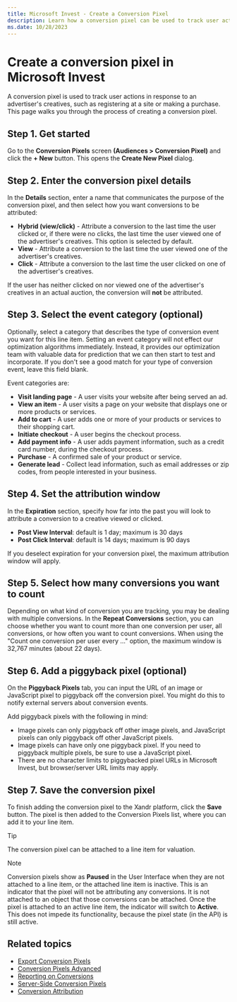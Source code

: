 ```yaml
---
title: Microsoft Invest - Create a Conversion Pixel
description: Learn how a conversion pixel can be used to track user actions in response to an advertiser's creatives, such as registering at a site or making a purchase. 
ms.date: 10/28/2023
---
```



# Create a conversion pixel in Microsoft Invest

A conversion pixel is used to track user actions in response to an
advertiser's creatives, such as registering at a site or making a
purchase. This page walks you through the process of creating a
conversion pixel.

## Step 1. Get started

Go to the **Conversion Pixels** screen
**(Audiences \>  Conversion Pixel)** and click
the **+ New** button. This opens the
**Create New Pixel** dialog.

## Step 2. Enter the conversion pixel details

In the **Details** section, enter a name
that communicates the purpose of the conversion pixel, and then select
how you want conversions to be attributed:

- **Hybrid (view/click)** - Attribute a conversion to the last time the
  user clicked or, if there were no clicks, the last time the user
  viewed one of the advertiser's creatives. This option is selected by
  default.
- **View** - Attribute a conversion to the last time the user viewed one
  of the advertiser's creatives.
- **Click** - Attribute a conversion to the last time the user clicked
  on one of the advertiser's creatives.

If the user has neither clicked on nor viewed one of the advertiser's
creatives in an actual auction, the conversion will **not** be
attributed.

## Step 3. Select the event category (optional)

Optionally, select a category that describes the type of conversion
event you want for this line item. Setting an event category will not
effect our optimization algorithms immediately. Instead, it provides our
optimization team with valuable data for prediction that we can then
start to test and incorporate. If you don't see a good match for your
type of conversion event, leave this field blank.

Event categories are:

- **Visit landing page** - A user visits your website after being served
  an ad.
- **View an item** - A user visits a page on your website that displays
  one or more products or services.
- **Add to cart** - A user adds one or more of your products or services
  to their shopping cart.
- **Initiate checkout** - A user begins the checkout process.
- **Add payment info** - A user adds payment information, such as a
  credit card number, during the checkout process.
- **Purchase** - A confirmed sale of your product or service.
- **Generate lead** - Collect lead information, such as email addresses
  or zip codes, from people interested in your business.

## Step 4. Set the attribution window

In the **Expiration** section, specify how
far into the past you will look to attribute a conversion to a creative
viewed or clicked.

- **Post View Interval**: default is 1 day; maximum is 30 days
- **Post Click Interval**: default is 14 days; maximum is 90 days

If you deselect expiration for your conversion pixel, the maximum
attribution window will apply.

## Step 5. Select how many conversions you want to count

Depending on what kind of conversion you are tracking, you may be
dealing with multiple conversions. In the
**Repeat Conversions** section, you can
choose whether you want to count more than one conversion per user, all
conversions, or how often you want to count conversions. When using the
"Count one conversion per user every ..." option, the maximum window is
32,767 minutes (about 22 days).

## Step 6. Add a piggyback pixel (optional)

On the **Piggyback Pixels** tab, you can
input the URL of an image or JavaScript pixel to piggyback off the
conversion pixel. You might do this to notify external servers about
conversion events.

Add piggyback pixels with the following in mind:

- Image pixels can only piggyback off other image pixels, and JavaScript
  pixels can only piggyback off other JavaScript pixels.
- Image pixels can have only one piggyback pixel. If you need to
  piggyback multiple pixels, be sure to use a JavaScript pixel.
- There are no character limits to piggybacked pixel URLs in
  Microsoft Invest, but browser/server URL limits
  may apply.

## Step 7. Save the conversion pixel

To finish adding the conversion pixel to the
Xandr platform, click the
**Save** button. The pixel is then added
to the Conversion Pixels list, where you can add it to your line item.

 > [!TIP]
 > The conversion pixel can be attached to a line item for valuation.

 > [!NOTE]
 > Conversion pixels show as **Paused** in the User Interface when they are not attached to a line item, or the attached line item is inactive. This is an indicator that the pixel will not be attributing any conversions. It is not attached to an object that those conversions can be attached. Once the pixel is attached to an active line item, the indicator will switch to **Active**. This does not impede its functionality, because the pixel state (in the API) is still active.
 
## Related topics

- [Export Conversion Pixels](export-conversion-pixels.md)
- [Conversion Pixels Advanced](conversion-pixels-advanced.md)
- [Reporting on Conversions](reporting-on-conversions.md)
- [Server-Side Conversion Pixels](server-side-conversion-pixels.md)
- [Conversion Attribution](conversion-attribution.md)
